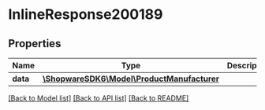 # InlineResponse200189

## Properties
Name | Type | Description | Notes
------------ | ------------- | ------------- | -------------
**data** | [**\ShopwareSDK6\Model\ProductManufacturer**](ProductManufacturer.md) |  | [optional] 

[[Back to Model list]](../../README.md#documentation-for-models) [[Back to API list]](../../README.md#documentation-for-api-endpoints) [[Back to README]](../../README.md)

